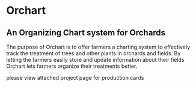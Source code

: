 # Orchart

## An Organizing Chart system for Orchards

The purpose of Orchart is to offer farmers a charting system to effectively track the treatment of trees and other plants in orchards and fields.  By letting the farmers easily store and update information about their fields Orchart lets farmers organize their treatments better.

please view attached project page for production cards
